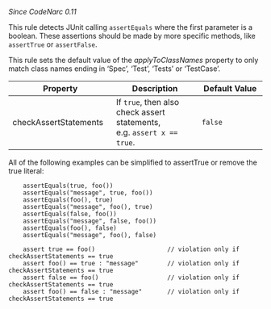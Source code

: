 *Since CodeNarc 0.11*

This rule detects JUnit calling `assertEquals` where the first parameter
is a boolean. These assertions should be made by more specific methods,
like `assertTrue` or `assertFalse`.

This rule sets the default value of the *applyToClassNames* property to
only match class names ending in ‘Spec’, ‘Test’, ‘Tests’ or ‘TestCase’.

<table>
<colgroup>
<col style="width: 40%" />
<col style="width: 33%" />
<col style="width: 25%" />
</colgroup>
<thead>
<tr class="header">
<th>Property</th>
<th>Description</th>
<th>Default Value</th>
</tr>
</thead>
<tbody>
<tr class="odd">
<td>checkAssertStatements</td>
<td>If <code>true</code>, then also check assert statements, e.g. <code>assert x == true</code>.</td>
<td><code>false</code></td>
</tr>
</tbody>
</table>

All of the following examples can be simplified to assertTrue or remove
the true literal:

        assertEquals(true, foo())
        assertEquals("message", true, foo())
        assertEquals(foo(), true)
        assertEquals("message", foo(), true)
        assertEquals(false, foo())
        assertEquals("message", false, foo())
        assertEquals(foo(), false)
        assertEquals("message", foo(), false)

        assert true == foo()                    // violation only if checkAssertStatements == true
        assert foo() == true : "message"        // violation only if checkAssertStatements == true
        assert false == foo()                   // violation only if checkAssertStatements == true
        assert foo() == false : "message"       // violation only if checkAssertStatements == true
